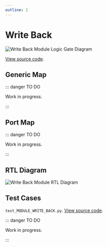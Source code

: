 ```yaml
---
outline: 2
---
```


# Write Back <Badge type="info" text="MODULE_WRITE_BACK.vhd"/>

![Write Back Module Logic Gate Diagram](/images/referencia/componentes/module_write_back.drawio.svg)

[View source code](https://github.com/pfeinsper/24a-CTI-RISCV/blob/main/src/MODULE_WRITE_BACK.vhd).

## Generic Map

::: danger TO DO

Work in progress.

:::

## Port Map

::: danger TO DO

Work in progress.

:::

## RTL Diagram

![Write Back Module RTL Diagram](/images/referencia/componentes/module_write_back_netlist.svg)

## Test Cases

`test_MODULE_WRITE_BACK.py`.
[View source code](https://github.com/pfeinsper/24a-CTI-RISCV/blob/main/test/test_MODULE_WRITE_BACK.py).

::: danger TO DO

Work in progress.

:::
